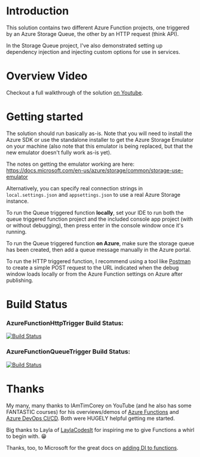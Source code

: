 # Introduction 
This solution contains two different Azure Function projects, one triggered by an Azure Storage Queue, the other by an HTTP request (think API).

In the Storage Queue project, I've also demonstrated setting up dependency injection and injecting custom options for use in services.

# Overview Video
Checkout a full walkthrough of the solution [on Youtube](https://www.youtube.com/watch?v=nBMO4-TWeBA).

# Getting started
The solution should run basically as-is. Note that you will need to install the Azure SDK or use the standalone installer to get the Azure Storage Emulator on your machine (also note that this emulator is being replaced, but that the new emulator doesn't fully work as-is yet).

The notes on getting the emulator working are here:  
https://docs.microsoft.com/en-us/azure/storage/common/storage-use-emulator

Alternatively, you can specify real connection strings in `local.settings.json` and `appsettings.json` to use a real Azure Storage instance.

To run the Queue triggered function **locally**, set your IDE to run both the queue triggered function project and the included console app project (with or without debugging), then press enter in the console window once it's running.

To run the Queue triggered function **on Azure**, make sure the storage queue has been created, then add a queue message manually in the Azure portal.

To run the HTTP triggered function, I recommend using a tool like [Postman](https://www.postman.com/) to create a simple POST request to the URL indicated when the debug window loads locally or from the Azure Function settings on Azure after publishing.

# Build Status

### AzureFunctionHttpTrigger Build Status:  
[![Build Status](https://dev.azure.com/FitzyCodesThings/AzureFunctionTemplates/_apis/build/status/AzureFunctionTemplates?branchName=master)](https://dev.azure.com/FitzyCodesThings/AzureFunctionTemplates/_build/latest?definitionId=1&branchName=master)

### AzureFunctionQueueTrigger Build Status:
[![Build Status](https://dev.azure.com/FitzyCodesThings/AzureFunctionTemplates/_apis/build/status/AzureFunctionTemplates%20(1)?branchName=master)](https://dev.azure.com/FitzyCodesThings/AzureFunctionTemplates/_build/latest?definitionId=2&branchName=master)

# Thanks

My many, many thanks to IAmTimCorey on YouTube (and he also has some FANTASTIC courses) for his overviews/demos of [Azure Functions](https://www.youtube.com/watch?v=zIfxkub7CLY) and [Azure DevOps CI/CD](https://www.youtube.com/watch?v=H-R2bCXfz8I). Both were HUGELY helpful getting me started.

Big thanks to Layla of [LaylaCodesIt](https://www.twitch.tv/LaylaCodesIt) for inspiring me to give Functions a whirl to begin with. 😁

Thanks, too, to Microsoft for the great docs on [adding DI to functions](https://docs.microsoft.com/en-us/azure/azure-functions/functions-dotnet-dependency-injection).
